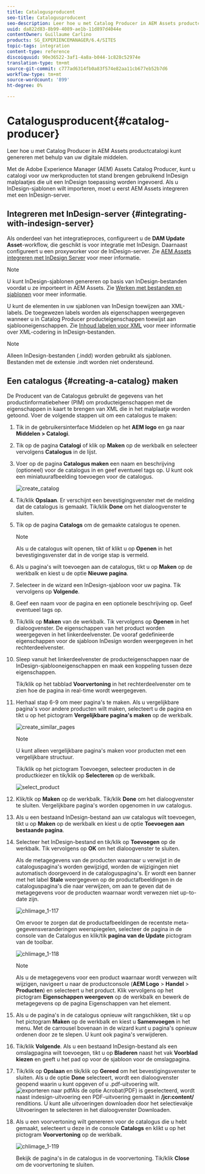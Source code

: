 ```yaml
---
title: Catalogusproducent
seo-title: Catalogusproducent
seo-description: Leer hoe u met Catalog Producer in AEM Assets productcatalogi kunt genereren met behulp van uw digitale middelen.
uuid: da822d83-8b99-4089-ae1b-11d897d4044e
contentOwner: Guillaume Carlino
products: SG_EXPERIENCEMANAGER/6.4/SITES
topic-tags: integration
content-type: reference
discoiquuid: 90e36522-3af1-4a8a-b044-1c828c52974e
translation-type: tm+mt
source-git-commit: c777ad6314fb0a83f574e82aa11cb677eb52b7d6
workflow-type: tm+mt
source-wordcount: '899'
ht-degree: 0%

---
```



# Catalogusproducent{#catalog-producer}

Leer hoe u met Catalog Producer in AEM Assets productcatalogi kunt genereren met behulp van uw digitale middelen.

Met de Adobe Experience Manager (AEM) Assets Catalog Producer, kunt u catalogi voor uw merkproducten tot stand brengen gebruikend InDesign malplaatjes die uit een InDesign toepassing worden ingevoerd. Als u InDesign-sjablonen wilt importeren, moet u eerst AEM Assets integreren met een InDesign-server.

## Integreren met InDesign-server {#integrating-with-indesign-server}

Als onderdeel van het integratieproces, configureert u de **DAM Update Asset**-workflow, die geschikt is voor integratie met InDesign. Daarnaast configureert u een proxyworker voor de InDesign-server. Zie [AEM Assets integreren met InDesign Server](/help/assets/indesign.md) voor meer informatie.

>[!NOTE]
>
>U kunt InDesign-sjablonen genereren op basis van InDesign-bestanden voordat u ze importeert in AEM Assets. Zie [Werken met bestanden en sjablonen](https://helpx.adobe.com/indesign/using/files-templates.html) voor meer informatie.
>
>U kunt de elementen in uw sjablonen van InDesign toewijzen aan XML-labels. De toegewezen labels worden als eigenschappen weergegeven wanneer u in Catalog Producer producteigenschappen toewijst aan sjablooneigenschappen. Zie [Inhoud labelen voor XML](https://helpx.adobe.com/indesign/using/tagging-content-xml.html) voor meer informatie over XML-codering in InDesign-bestanden.

>[!NOTE]
>
>Alleen InDesign-bestanden (.indd) worden gebruikt als sjablonen. Bestanden met de extensie .indt worden niet ondersteund.

## Een catalogus {#creating-a-catalog} maken

De Producent van de Catalogus gebruikt de gegevens van het productinformatiebeheer (PIM) om producteigenschappen met de eigenschappen in kaart te brengen van XML die in het malplaatje worden getoond. Voer de volgende stappen uit om een catalogus te maken:

1. Tik in de gebruikersinterface Middelen op het **AEM logo** en ga naar **Middelen > Catalogi**.
1. Tik op de pagina **Catalogi** of klik op **Maken** op de werkbalk en selecteer vervolgens **Catalogus** in de lijst.
1. Voer op de pagina **Catalogus maken** een naam en beschrijving (optioneel) voor de catalogus in en geef eventueel tags op. U kunt ook een miniatuurafbeelding toevoegen voor de catalogus.

   ![create_catalog](assets/create_catalog.png)

1. Tik/klik **Opslaan**. Er verschijnt een bevestigingsvenster met de melding dat de catalogus is gemaakt. Tik/klik **Done** om het dialoogvenster te sluiten.
1. Tik op de pagina **Catalogs** om de gemaakte catalogus te openen.

   >[!NOTE]
   >
   >Als u de catalogus wilt openen, tikt of klikt u op **Openen** in het bevestigingsvenster dat in de vorige stap is vermeld.

1. Als u pagina&#39;s wilt toevoegen aan de catalogus, tikt u op **Maken** op de werkbalk en kiest u de optie **Nieuwe pagina**.
1. Selecteer in de wizard een InDesign-sjabloon voor uw pagina. Tik vervolgens op **Volgende**.
1. Geef een naam voor de pagina en een optionele beschrijving op. Geef eventueel tags op.
1. Tik/klik op **Maken** van de werkbalk. Tik vervolgens op **Openen** in het dialoogvenster. De eigenschappen van het product worden weergegeven in het linkerdeelvenster. De vooraf gedefinieerde eigenschappen voor de sjabloon InDesign worden weergegeven in het rechterdeelvenster.
1. Sleep vanuit het linkerdeelvenster de producteigenschappen naar de InDesign-sjablooneigenschappen en maak een koppeling tussen deze eigenschappen.

   Tik/klik op het tabblad **Voorvertoning** in het rechterdeelvenster om te zien hoe de pagina in real-time wordt weergegeven.

1. Herhaal stap 6-9 om meer pagina&#39;s te maken. Als u vergelijkbare pagina&#39;s voor andere producten wilt maken, selecteert u de pagina en tikt u op het pictogram **Vergelijkbare pagina&#39;s maken** op de werkbalk.

   ![create_similar_pages](assets/create_similar_pages.png)

   >[!NOTE]
   >
   >U kunt alleen vergelijkbare pagina&#39;s maken voor producten met een vergelijkbare structuur.

   Tik/klik op het pictogram Toevoegen, selecteer producten in de productkiezer en tik/klik op **Selecteren** op de werkbalk.

   ![select_product](assets/select_product.png)

1. Klik/tik op **Maken** op de werkbalk. Tik/klik **Done** om het dialoogvenster te sluiten. Vergelijkbare pagina&#39;s worden opgenomen in uw catalogus.
1. Als u een bestaand InDesign-bestand aan uw catalogus wilt toevoegen, tikt u op **Maken** op de werkbalk en kiest u de optie **Toevoegen aan bestaande pagina**.
1. Selecteer het InDesign-bestand en tik/klik op **Toevoegen** op de werkbalk. Tik vervolgens op **OK** om het dialoogvenster te sluiten.

   Als de metagegevens van de producten waarnaar u verwijst in de cataloguspagina&#39;s worden gewijzigd, worden de wijzigingen niet automatisch doorgevoerd in de cataloguspagina&#39;s. Er wordt een banner met het label **Stale** weergegeven op de productafbeeldingen in de cataloguspagina&#39;s die naar verwijzen, om aan te geven dat de metagegevens voor de producten waarnaar wordt verwezen niet up-to-date zijn.

   ![chlimage_1-117](assets/chlimage_1-117.png)

   Om ervoor te zorgen dat de productafbeeldingen de recentste meta-gegevensveranderingen weerspiegelen, selecteer de pagina in de console van de Catalogus en klik/tik **pagina van de Update** pictogram van de toolbar.

   ![chlimage_1-118](assets/chlimage_1-118.png)

   >[!NOTE]
   >
   >Als u de metagegevens voor een product waarnaar wordt verwezen wilt wijzigen, navigeert u naar de productconsole (**AEM Logo** > **Handel** > **Producten**) en selecteert u het product. Klik vervolgens op het pictogram **Eigenschappen weergeven** op de werkbalk en bewerk de metagegevens op de pagina Eigenschappen van het element.

1. Als u de pagina&#39;s in de catalogus opnieuw wilt rangschikken, tikt u op het pictogram **Maken** op de werkbalk en kiest u **Samenvoegen** in het menu. Met de carrousel bovenaan in de wizard kunt u pagina&#39;s opnieuw ordenen door ze te slepen. U kunt ook pagina&#39;s verwijderen.

1. Tik/klik **Volgende**. Als u een bestaand InDesign-bestand als een omslagpagina wilt toevoegen, tikt u op **Bladeren** naast het vak **Voorblad kiezen** en geeft u het pad op voor de sjabloon voor de omslagpagina.
1. Tik/klik op **Opslaan** en tik/klik op **Gereed** om het bevestigingsvenster te sluiten.
Als u de optie **Done** selecteert, wordt een dialoogvenster geopend waarin u kunt opgeven of u .pdf-uitvoering wilt.
   ![exporteren naar ](assets/CatalogPDF.png)
pdfAls de optie Acrobat(PDF) is geselecteerd, wordt naast indesign-uitvoering een PDF-uitvoering gemaakt in   **/jcr:content/** renditions. U kunt alle uitvoeringen downloaden door het selectievakje Uitvoeringen te selecteren in het dialoogvenster Downloaden.

1. Als u een voorvertoning wilt genereren voor de catalogus die u hebt gemaakt, selecteert u deze in de console **Catalogs** en klikt u op het pictogram **Voorvertoning** op de werkbalk.

   ![chlimage_1-119](assets/chlimage_1-119.png)

   Bekijk de pagina&#39;s in de catalogus in de voorvertoning. Tik/klik **Close** om de voorvertoning te sluiten.


